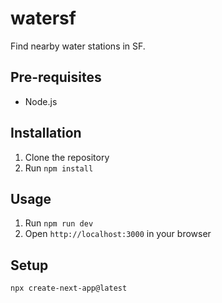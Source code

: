 # watersf

Find nearby water stations in SF.

## Pre-requisites

- Node.js

## Installation

1. Clone the repository
1. Run `npm install`

## Usage

1. Run `npm run dev`
1. Open `http://localhost:3000` in your browser

## Setup

```
npx create-next-app@latest
```
